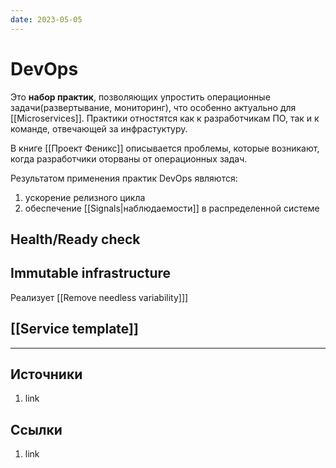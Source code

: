 ```yaml
---
date: 2023-05-05
---
```

# DevOps

Это **набор практик**, позволяющих упростить операционные задачи(развертывание, мониторинг), что особенно актуально для [[Microservices]]. Практики отностятся как к разработчикам ПО, так и к команде, отвечающей за инфрастуктуру.

В книге [[Проект Феникс]] описывается проблемы, которые возникают, когда разработчики оторваны от операционных задач.

Результатом применения практик DevOps являются:

1. ускорение релизного цикла
1. обеспечение [[Signals|наблюдаемости]] в распределенной системе

## Health/Ready check

## Immutable infrastructure

Реализует [[Remove needless variability]]]

## [[Service template]]

---

## Источники

1. link

## Ссылки

1. link
